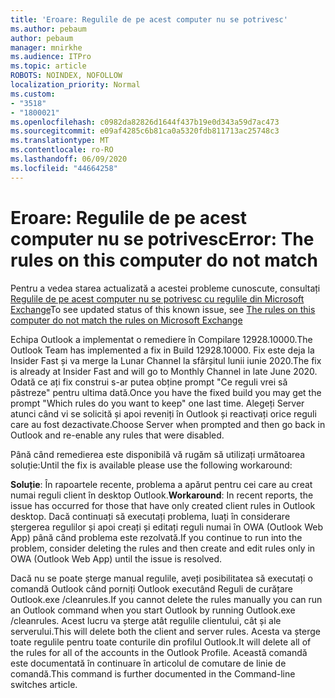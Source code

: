```yaml
---
title: 'Eroare: Regulile de pe acest computer nu se potrivesc'
ms.author: pebaum
author: pebaum
manager: mnirkhe
ms.audience: ITPro
ms.topic: article
ROBOTS: NOINDEX, NOFOLLOW
localization_priority: Normal
ms.custom:
- "3518"
- "1800021"
ms.openlocfilehash: c0982da82826d1644f437b19e0d343a59d7ac473
ms.sourcegitcommit: e09af4285c6b81ca0a5320fdb811713ac25748c3
ms.translationtype: MT
ms.contentlocale: ro-RO
ms.lasthandoff: 06/09/2020
ms.locfileid: "44664258"
---
```

# <a name="error-the-rules-on-this-computer-do-not-match"></a><span data-ttu-id="c26b3-102">Eroare: Regulile de pe acest computer nu se potrivesc</span><span class="sxs-lookup"><span data-stu-id="c26b3-102">Error: The rules on this computer do not match</span></span>

<span data-ttu-id="c26b3-103">Pentru a vedea starea actualizată a acestei probleme cunoscute, consultați [Regulile de pe acest computer nu se potrivesc cu regulile din Microsoft Exchange](https://support.office.com/article/d032e037-b224-429e-b325-633afde9b5f0)</span><span class="sxs-lookup"><span data-stu-id="c26b3-103">To see updated status of this known issue, see [The rules on this computer do not match the rules on Microsoft Exchange](https://support.office.com/article/d032e037-b224-429e-b325-633afde9b5f0)</span></span>

<span data-ttu-id="c26b3-104">Echipa Outlook a implementat o remediere în Compilare 12928.10000.</span><span class="sxs-lookup"><span data-stu-id="c26b3-104">The Outlook Team has implemented a fix in Build 12928.10000.</span></span> <span data-ttu-id="c26b3-105">Fix este deja la Insider Fast și va merge la Lunar Channel la sfârșitul lunii iunie 2020.</span><span class="sxs-lookup"><span data-stu-id="c26b3-105">The fix is already at Insider Fast and will go to Monthly Channel in late June 2020.</span></span> <span data-ttu-id="c26b3-106">Odată ce ați fix construi s-ar putea obține prompt "Ce reguli vrei să păstreze" pentru ultima dată.</span><span class="sxs-lookup"><span data-stu-id="c26b3-106">Once you have the fixed build you may get the prompt "Which rules do you want to keep" one last time.</span></span> <span data-ttu-id="c26b3-107">Alegeți Server atunci când vi se solicită și apoi reveniți în Outlook și reactivați orice reguli care au fost dezactivate.</span><span class="sxs-lookup"><span data-stu-id="c26b3-107">Choose Server when prompted and then go back in Outlook and re-enable any rules that were disabled.</span></span>

<span data-ttu-id="c26b3-108">Până când remedierea este disponibilă vă rugăm să utilizați următoarea soluție:</span><span class="sxs-lookup"><span data-stu-id="c26b3-108">Until the fix is available please use the following workaround:</span></span>

<span data-ttu-id="c26b3-109">**Soluție**: În rapoartele recente, problema a apărut pentru cei care au creat numai reguli client în desktop Outlook.</span><span class="sxs-lookup"><span data-stu-id="c26b3-109">**Workaround**: In recent reports, the issue has occurred for those that have only created client rules in Outlook desktop.</span></span> <span data-ttu-id="c26b3-110">Dacă continuați să executați problema, luați în considerare ștergerea regulilor și apoi creați și editați reguli numai în OWA (Outlook Web App) până când problema este rezolvată.</span><span class="sxs-lookup"><span data-stu-id="c26b3-110">If you continue to run into the problem, consider deleting the rules and then create and edit rules only in OWA (Outlook Web App) until the issue is resolved.</span></span>

<span data-ttu-id="c26b3-111">Dacă nu se poate șterge manual regulile, aveți posibilitatea să executați o comandă Outlook când porniți Outlook executând Reguli de curățare Outlook.exe /cleanrules.</span><span class="sxs-lookup"><span data-stu-id="c26b3-111">If you cannot delete the rules manually you can run an Outlook command when you start Outlook by running Outlook.exe /cleanrules.</span></span> <span data-ttu-id="c26b3-112">Acest lucru va șterge atât regulile clientului, cât și ale serverului.</span><span class="sxs-lookup"><span data-stu-id="c26b3-112">This will delete both the client and server rules.</span></span> <span data-ttu-id="c26b3-113">Acesta va șterge toate regulile pentru toate conturile din profilul Outlook.</span><span class="sxs-lookup"><span data-stu-id="c26b3-113">It will delete all of the rules for all of the accounts in the Outlook Profile.</span></span> <span data-ttu-id="c26b3-114">Această comandă este documentată în continuare în articolul de comutare de linie de comandă.</span><span class="sxs-lookup"><span data-stu-id="c26b3-114">This command is further documented in the Command-line switches article.</span></span>

